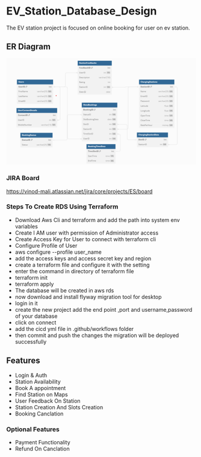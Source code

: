 # EV_Station_Database_Design

The EV station project is focused on online booking for user on ev station.


## ER Diagram
![App Screenshot](ERDiagram.png)



### JIRA Board

https://vinod-mali.atlassian.net/jira/core/projects/ES/board


### Steps To Create RDS Using Terraform
- Download Aws Cli and terraform and add the path into system env variables
- Create I AM user with permission of Administrator access
- Create Access Key for User to connect with terraform cli
- Configure Profile of User
- aws configure --profile user_name
- add the access keys and access secret key and region
- create a terraform file and configure it with the setting
- enter the command in directory of terraform file
- terraform init
- terraform apply
- The database will be created in aws rds
- now download and install flyway migration tool for desktop
- login in it
- create the new project add the end point ,port and username,password of your database
- click on connect
- add the cicd yml file in .github/workflows folder
- then commit and push the changes the migration will be deployed successfully

 
## Features

- Login & Auth
- Station Availability
- Book A appointment
- Find Station on Maps
- User Feedback On Station
- Station Creation And Slots Creation
- Booking Canclation

### Optional Features
- Payment Functionality
- Refund On Canclation
